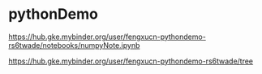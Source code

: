 # pythonDemo

https://hub.gke.mybinder.org/user/fengxucn-pythondemo-rs6twade/notebooks/numpyNote.ipynb

https://hub.gke.mybinder.org/user/fengxucn-pythondemo-rs6twade/tree
